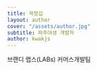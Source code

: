 ```yaml
---
title: 곽정섭
layout: author
cover: "/assets/author.jpg"
subtitle: 파주야생 개발자
author: kwakjs
---
```


브랜디 랩스(LABs) 커머스개발팀
